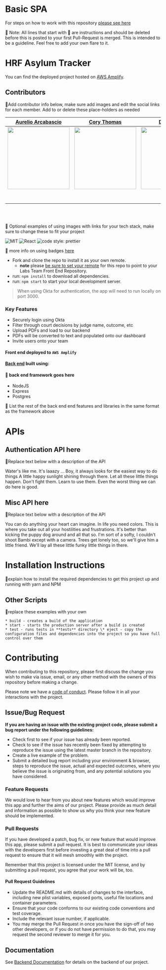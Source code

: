 # Basic SPA

For steps on how to work with this repository [please see here](https://docs.labs.lambdaschool.com/labs-spa-starter/)

🚫 Note: All lines that start with 🚫 are instructions and should be deleted before this is posted to your first Pull-Request is merged. This is intended to be a guideline. Feel free to add your own flare to it.

# HRF Asylum Tracker

You can find the deployed project hosted on [AWS Amplify](https://b.humanrightsfirstasylum.dev/login).

## Contributors

🚫Add contributor info below, make sure add images and edit the social links for each member. Add to or delete these place-holders as needed

|                                          [Aurelio Arcabascio](https://github.com/aurelio4)                                          |                                                         [Cory Thomas](https://github.com/Cory-Thomas)                                                         |                                                          [David Gold](https://github.com/davidgoldcode)                                                          |
| :---------------------------------------------------------------------------------------------------------------------------------: | :-----------------------------------------------------------------------------------------------------------------------------------------------------------: | :--------------------------------------------------------------------------------------------------------------------------------------------------------------: |
|   [<img src="https://github-images-public28947589.s3.amazonaws.com/17240632.jpeg" width = "200" />](https://github.com/aurelio4)    | [<img src="https://github-images-public28947589.s3.amazonaws.com/Screen+Shot+2021-01-06+at+12.48.26+PM.png" width = "200" />](https://github.com/Cory-Thomas) | [<img src="https://github-images-public28947589.s3.amazonaws.com/Screen+Shot+2021-01-06+at+12.54.40+PM.png" width = "200"  />](https://github.com/davidgoldcode) |
|                        [<img src="https://github.com/favicon.ico" width="15"> ](https://github.com/aurelio4)                        |                                   [<img src="https://github.com/favicon.ico" width="15"> ](https://github.com/Cory-Thomas)                                    |                                    [<img src="https://github.com/favicon.ico" width="15"> ](https://github.com/davidgoldcode)                                    | [<img src="https://github.com/favicon.ico" width="15"> ](https://github.com/NandoTheessen) |
| [ <img src="https://static.licdn.com/sc/h/al2o9zrvru7aqj8e1x2rzsrca" width="15"> ](https://www.linkedin.com/in/aurelio-arcabascio/) |                [ <img src="https://static.licdn.com/sc/h/al2o9zrvru7aqj8e1x2rzsrca" width="15"> ](https://www.linkedin.com/in/corythomasdev/)                 |                    [ <img src="https://static.licdn.com/sc/h/al2o9zrvru7aqj8e1x2rzsrca" width="15"> ](https://www.linkedin.com/in/davidigold)                    |

<br>
<br>

🚫 Optional examples of using images with links for your tech stack, make sure to change these to fit your project

![MIT](https://img.shields.io/packagist/l/doctrine/orm.svg)
![React](https://img.shields.io/badge/react-v16.7.0--alpha.2-blue.svg)
![code style: prettier](https://img.shields.io/badge/code_style-prettier-ff69b4.svg?style=flat-square)

🚫 more info on using badges [here](https://github.com/badges/shields)

- Fork and clone the repo to install it as your own remote.
  - **note** please [be sure to set your remote](https://help.github.jp/enterprise/2.11/user/articles/changing-a-remote-s-url/) for this repo to point to your Labs Team Front End Repository.
- run: `npm install` to download all dependencies.
- run: `npm start` to start your local development server.

> When using Okta for authentication, the app will need to run locally on port 3000.

### Key Features

- Securely login using Okta
- Filter through court decisions by judge name, outcome, etc
- Upload PDFs and load to our backend
- PDFs will be converted to text and populated onto our dashboard
- Invite users onto your team

#### Front end deployed to `AWS Amplify`

#### [Back end](https://github.com/Lambda-School-Labs/human-rights-first-asylum-be-b) built using:

#### 🚫 back end framework goes here

- NodeJS
- Express
- Postgres

🚫 List the rest of the back end end features and libraries in the same format as the framework above

# APIs

## Authentication API here

🚫Replace text below with a description of the API

Water's like me. It's laaazy ... Boy, it always looks for the easiest way to do things A little happy sunlight shining through there. Let all these little things happen. Don't fight them. Learn to use them. Even the worst thing we can do here is good.

## Misc API here

🚫Replace text below with a description of the API

You can do anything your heart can imagine. In life you need colors. This is where you take out all your hostilities and frustrations. It's better than kicking the puppy dog around and all that so. I'm sort of a softy, I couldn't shoot Bambi except with a camera. Trees get lonely too, so we'll give him a little friend. We'll lay all these little funky little things in there.

# Installation Instructions

🚫explain how to install the required dependencies to get this project up and running with yarn and NPM

## Other Scripts

🚫replace these examples with your own

    * build - creates a build of the application
    * start - starts the production server after a build is created
    * test - runs tests in **tests** directory \* eject - copy the configuration files and dependencies into the project so you have full control over them

# Contributing

When contributing to this repository, please first discuss the change you wish to make via issue, email, or any other method with the owners of this repository before making a change.

Please note we have a [code of conduct](./CODE_OF_CONDUCT.md). Please follow it in all your interactions with the project.

## Issue/Bug Request

**If you are having an issue with the existing project code, please submit a bug report under the following guidelines:**

- Check first to see if your issue has already been reported.
- Check to see if the issue has recently been fixed by attempting to reproduce the issue using the latest master branch in the repository.
- Create a live example of the problem.
- Submit a detailed bug report including your environment & browser, steps to reproduce the issue, actual and expected outcomes, where you believe the issue is originating from, and any potential solutions you have considered.

### Feature Requests

We would love to hear from you about new features which would improve this app and further the aims of our project. Please provide as much detail and information as possible to show us why you think your new feature should be implemented.

### Pull Requests

If you have developed a patch, bug fix, or new feature that would improve this app, please submit a pull request. It is best to communicate your ideas with the developers first before investing a great deal of time into a pull request to ensure that it will mesh smoothly with the project.

Remember that this project is licensed under the MIT license, and by submitting a pull request, you agree that your work will be, too.

#### Pull Request Guidelines

- Update the README.md with details of changes to the interface, including new plist variables, exposed ports, useful file locations and container parameters.
- Ensure that your code conforms to our existing code conventions and test coverage.
- Include the relevant issue number, if applicable.
- You may merge the Pull Request in once you have the sign-off of two other developers, or if you do not have permission to do that, you may request the second reviewer to merge it for you.

## Documentation

See [Backend Documentation](https://github.com/Lambda-School-Labs/human-rights-first-asylum-be-b) for details on the backend of our project.
